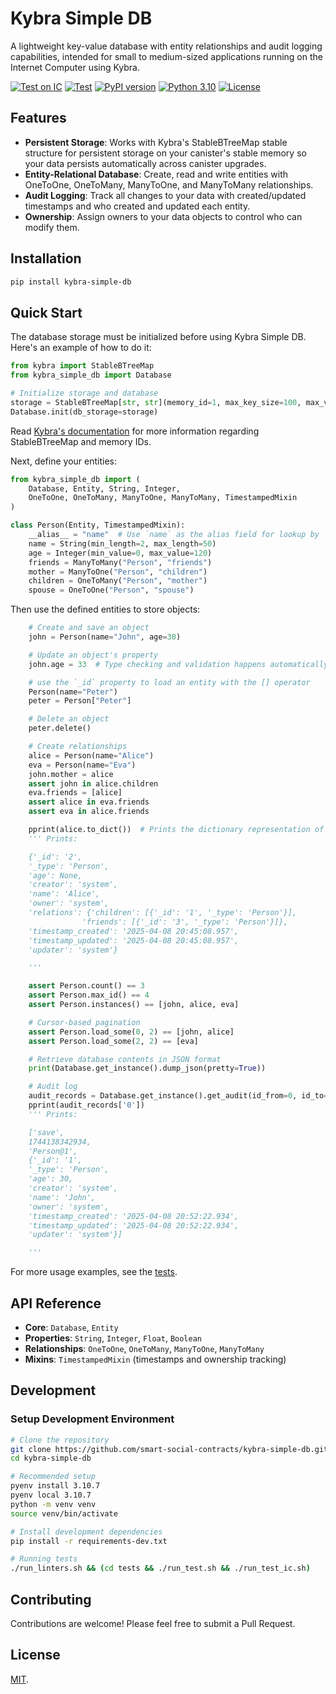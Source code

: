 # Kybra Simple DB

A lightweight key-value database with entity relationships and audit logging capabilities, intended for small to medium-sized applications running on the Internet Computer using Kybra.

[![Test on IC](https://github.com/smart-social-contracts/kybra-simple-db/actions/workflows/test_ic.yml/badge.svg)](https://github.com/smart-social-contracts/kybra-simple-db/actions)
[![Test](https://github.com/smart-social-contracts/kybra-simple-db/actions/workflows/test.yml/badge.svg)](https://github.com/smart-social-contracts/kybra-simple-db/actions)
[![PyPI version](https://badge.fury.io/py/kybra-simple-db.svg)](https://badge.fury.io/py/kybra-simple-db)
[![Python 3.10](https://img.shields.io/badge/python-3.10-blue.svg)](https://www.python.org/downloads/release/python-3107/)
[![License](https://img.shields.io/github/license/smart-social-contracts/kybra-simple-db.svg)](https://github.com/smart-social-contracts/kybra-simple-db/blob/main/LICENSE)

## Features

- **Persistent Storage**: Works with Kybra's StableBTreeMap stable structure for persistent storage on your canister's stable memory so your data persists automatically across canister upgrades.
- **Entity-Relational Database**: Create, read and write entities with OneToOne, OneToMany, ManyToOne, and ManyToMany relationships.
- **Audit Logging**: Track all changes to your data with created/updated timestamps and who created and updated each entity.
- **Ownership**: Assign owners to your data objects to control who can modify them.


## Installation

```bash
pip install kybra-simple-db
```

## Quick Start

The database storage must be initialized before using Kybra Simple DB. Here's an example of how to do it:

```python
from kybra import StableBTreeMap
from kybra_simple_db import Database

# Initialize storage and database
storage = StableBTreeMap[str, str](memory_id=1, max_key_size=100, max_value_size=1000)  # Use a unique memory ID for each storage instance
Database.init(db_storage=storage)
```

Read [Kybra's documentation](https://demergent-labs.github.io/kybra/stable_structures.html?highlight=StableBTreeMap) for more information regarding StableBTreeMap and memory IDs.

Next, define your entities:

```python
from kybra_simple_db import (
    Database, Entity, String, Integer,
    OneToOne, OneToMany, ManyToOne, ManyToMany, TimestampedMixin
)

class Person(Entity, TimestampedMixin):
    __alias__ = "name"  # Use `name` as the alias field for lookup by `name`
    name = String(min_length=2, max_length=50)
    age = Integer(min_value=0, max_value=120)
    friends = ManyToMany("Person", "friends")
    mother = ManyToOne("Person", "children")
    children = OneToMany("Person", "mother")
    spouse = OneToOne("Person", "spouse")
```

Then use the defined entities to store objects:

```python
    # Create and save an object
    john = Person(name="John", age=30)

    # Update an object's property
    john.age = 33  # Type checking and validation happens automatically

    # use the `_id` property to load an entity with the [] operator
    Person(name="Peter")
    peter = Person["Peter"]

    # Delete an object
    peter.delete()

    # Create relationships
    alice = Person(name="Alice")
    eva = Person(name="Eva")
    john.mother = alice
    assert john in alice.children
    eva.friends = [alice]
    assert alice in eva.friends
    assert eva in alice.friends

    pprint(alice.to_dict())  # Prints the dictionary representation of an object
    ''' Prints:

    {'_id': '2',
    '_type': 'Person',
    'age': None,
    'creator': 'system',
    'name': 'Alice',
    'owner': 'system',
    'relations': {'children': [{'_id': '1', '_type': 'Person'}],
                'friends': [{'_id': '3', '_type': 'Person'}]},
    'timestamp_created': '2025-04-08 20:45:08.957',
    'timestamp_updated': '2025-04-08 20:45:08.957',
    'updater': 'system'}

    '''

    assert Person.count() == 3
    assert Person.max_id() == 4
    assert Person.instances() == [john, alice, eva]

    # Cursor-based pagination
    assert Person.load_some(0, 2) == [john, alice]
    assert Person.load_some(2, 2) == [eva]

    # Retrieve database contents in JSON format
    print(Database.get_instance().dump_json(pretty=True))

    # Audit log
    audit_records = Database.get_instance().get_audit(id_from=0, id_to=5)
    pprint(audit_records['0'])
    ''' Prints:

    ['save',
    1744138342934,
    'Person@1',
    {'_id': '1',
    '_type': 'Person',
    'age': 30,
    'creator': 'system',
    'name': 'John',
    'owner': 'system',
    'timestamp_created': '2025-04-08 20:52:22.934',
    'timestamp_updated': '2025-04-08 20:52:22.934',
    'updater': 'system'}]

    '''
```

For more usage examples, see the [tests](tests/src/tests).

## API Reference

- **Core**: `Database`, `Entity`
- **Properties**: `String`, `Integer`, `Float`, `Boolean`
- **Relationships**: `OneToOne`, `OneToMany`, `ManyToOne`, `ManyToMany`
- **Mixins**: `TimestampedMixin` (timestamps and ownership tracking)

## Development

### Setup Development Environment

```bash
# Clone the repository
git clone https://github.com/smart-social-contracts/kybra-simple-db.git
cd kybra-simple-db

# Recommended setup
pyenv install 3.10.7
pyenv local 3.10.7
python -m venv venv
source venv/bin/activate

# Install development dependencies
pip install -r requirements-dev.txt

# Running tests
./run_linters.sh && (cd tests && ./run_test.sh && ./run_test_ic.sh)
```

## Contributing

Contributions are welcome! Please feel free to submit a Pull Request.

## License

[MIT](LICENSE).
